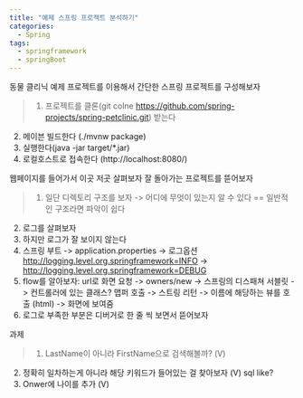 ```yaml
---
title: "예제 스프링 프로젝트 분석하기"
categories:
  - Spring
tags:
  - springframework
  - springBoot
---
```


동물 클리닉 예제 프로젝트를 이용해서 간단한 스프링 프로젝트를 구성해보자


>1.	프로젝트를 클론(git colne https://github.com/spring-projects/spring-petclinic.git) 받는다
2.	메이븐 빌드한다 (./mvnw package)
3.	실행한다(java -jar target/*.jar)
4.	로컬호스트로 접속한다 (http://localhost:8080/)


웹페이지를 들어가서 이곳 저곳 살펴보자
잘 돌아가는 프로젝트를 뜯어보자
>1.	일단 디렉토리 구조를 보자 -> 어디에 무엇이 있는지 알 수 있다 == 일반적인 구조라면 파악이 쉽다
2.	로그를 살펴보자
1.	하지만 로그가 잘 보이지 않는다
2.	스프링 부트 -> application.properties -> 로그옵션 http://logging.level.org.springframework=INFO -> http://logging.level.org.springframework=DEBUG
3.	flow를 알아보자: url로 화면 요청 -> owners/new -> 스프링의 디스패쳐 서블릿 -> 컨트롤러에 있는 클래스? 맵퍼 호출 -> 스트링 리턴 -> 이름에 해당하는 뷰를 호출 (html) -> 화면에 보여줌
4.	로그로 부족한 부분은 디버거로 한 줄 씩 보면서 뜯어보자

과제
>1.	LastName이 아니라 FirstName으로 검색해볼까? (V)
2.	정확히 일차하는게 아니라 해당 키워드가 들어있는 걸 찾아보자 (V) sql like?
3.	Onwer에 나이를 추가 (V)
